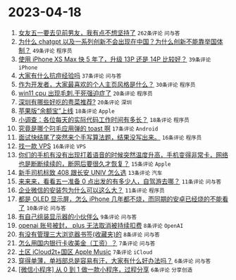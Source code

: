 # 2023-04-18

1. [女友五一要去见前男友，我有点不想坚持了](https://www.v2ex.com/t/933324) `262条评论` `问与答`
1. [为什么 chatgpt 以及一系列创新不会出现在中国？为什么创新不能靠举国体制？](https://www.v2ex.com/t/933384) `49条评论` `程序员`
1. [使用 iPhone XS Max 快 5 年了，升级 13P 还是 14P 比较好？](https://www.v2ex.com/t/933339) `39条评论` `iPhone`
1. [大家有什么抗痘经验吗](https://www.v2ex.com/t/933376) `37条评论` `问与答`
1. [作为开发者，大家最喜欢的个人主页风格是什么？](https://www.v2ex.com/t/933373) `30条评论` `程序员`
1. [win11 cpu 出现毛刺.干死强迫症了](https://www.v2ex.com/t/933349) `20条评论` `程序员`
1. [深圳有哪些好吃的粤菜推荐?](https://www.v2ex.com/t/933334) `20条评论` `深圳`
1. [苹果版“余额宝”上线](https://www.v2ex.com/t/933362) `18条评论` `Apple`
1. [小调查：各位每天的实际代码工作时间有多长？](https://www.v2ex.com/t/933353) `18条评论` `程序员`
1. [究竟是哪个叼毛应用弹的 toast 啊](https://www.v2ex.com/t/933363) `17条评论` `Android`
1. [面试快结尾了突然来个手写算法题，结果没写出来。](https://www.v2ex.com/t/933344) `16条评论` `程序员`
1. [找一款 VPS](https://www.v2ex.com/t/933335) `16条评论` `VPS`
1. [你们的手机有没有出现打着语音的时候突然温度升高，手机变得非常卡，网络也是断断续续的，断网后要很久才恢复？](https://www.v2ex.com/t/933330) `15条评论` `Apple`
1. [新手司机标致 408 跟长安 UNIV 怎么选](https://www.v2ex.com/t/933380) `13条评论` `汽车`
1. [来来来，看看五一准备 0 点出发的有多少人，自驾游去哪？](https://www.v2ex.com/t/933392) `11条评论` `问与答`
1. [企业微信的安装包为什么可以这么大？](https://www.v2ex.com/t/933345) `11条评论` `程序员`
1. [都是 OLED 显示屏，怎么 iPhone 几年都不烧，而同期的安卓已经烧的不能看了](https://www.v2ex.com/t/933355) `10条评论` `问与答`
1. [有自己组装显示器的小伙伴么](https://www.v2ex.com/t/933351) `9条评论` `问与答`
1. [openai 账号被封， plus 无法取消被持续扣费](https://www.v2ex.com/t/933387) `8条评论` `OpenAI`
1. [有没有管理三大浏览器书签(收藏夹)的](https://www.v2ex.com/t/933332) `8条评论` `问与答`
1. [怎么用国内银行卡收美金（工资）？](https://www.v2ex.com/t/933391) `7条评论` `问与答`
1. [土区 iCloud2t+国区 Apple Music](https://www.v2ex.com/t/933329) `7条评论` `iCloud`
1. [穿得单薄，单裆部总是容易有汗，大家有什么好办法吗？](https://www.v2ex.com/t/933388) `6条评论` `问与答`
1. [[微信小程序] 从 0 到 1 做一款小程序，过程分享](https://www.v2ex.com/t/933383) `6条评论` `分享创造`
